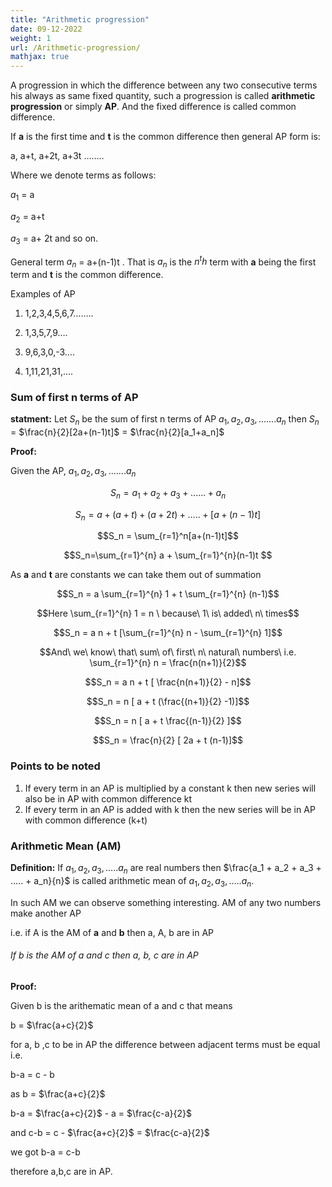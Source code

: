 ```yaml
---
title: "Arithmetic progression"
date: 09-12-2022
weight: 1
url: /Arithmetic-progression/
mathjax: true
---
```



A progression in which the difference between any two consecutive terms his always as same fixed quantity, such a progression is called **arithmetic progression** or simply **AP**. And the fixed difference is called common difference.

If **a** is the first time and **t** is the common difference then general AP form is:

a, a+t, a+2t, a+3t ……..

Where we denote terms as follows:

$a_1$ = a

$a_2$ = a+t 

$a_3$ = a+ 2t and so on.

General term $a_n$ = a+(n-1)t . That is $a_n$ is the $n^th$ term with **a** being the first term and **t** is the common difference.

Examples of AP

1) 1,2,3,4,5,6,7……..

2) 1,3,5,7,9….

3) 9,6,3,0,-3….

4) 1,11,21,31,....

### Sum of first n terms of AP

**statment:** Let $S_n$ be the sum of first n terms of AP $a_1,a_2,a_3,.......a_n$ then $S_n$ = $\frac{n}{2}[2a+(n-1)t]$ = $\frac{n}{2}[a_1+a_n]$

**Proof:**

Given the AP, $a_1,a_2,a_3,.......a_n$

$$S_n = a_1 + a_2 + a_3 + ...... + a_n$$

$$S_n = a + (a+t) + (a+2t) + ….. + [a+ (n-1)t]$$

$$S_n = \sum_{r=1}^n[a+(n-1)t]$$

$$S_n=\sum_{r=1}^{n} a + \sum_{r=1}^{n}(n-1)t $$

As **a** and **t** are constants we can take them out of summation

$$S_n = a \sum_{r=1}^{n} 1 + t \sum_{r=1}^{n} (n-1)$$

$$Here \sum_{r=1}^{n} 1 = n \ because\ 1\ is\ added\ n\ times$$

$$S_n = a n + t [\sum_{r=1}^{n} n - \sum_{r=1}^{n} 1]$$

$$And\ we\ know\ that\ sum\ of\ first\ n\ natural\ numbers\ i.e. \sum_{r=1}^{n} n = \frac{n(n+1)}{2}$$

$$S_n = a n + t [ \frac{n(n+1)}{2} - n]$$

$$S_n = n [ a + t (\frac{(n+1)}{2} -1)]$$

$$S_n = n [ a + t \frac{(n-1)}{2} ]$$

$$S_n = \frac{n}{2} [ 2a + t (n-1)]$$

### Points to be noted

1) If every term in an AP is multiplied by a constant k then new series will also be in AP with common difference kt
2) If every term in an AP is added with k then the new series will be in AP with common difference (k+t)

### Arithmetic Mean (AM)

**Definition:** If $a_1, a_2, a_3, …..a_n$ are real numbers then $\frac{a_1 + a_2 + a_3 + ….. + a_n}{n}$ is called arithmetic mean of $a_1, a_2, a_3, …..a_n$.

In such AM we can observe something interesting. AM of any two numbers make another AP

i.e. if A is the AM of **a** and **b** then a, A, b are in AP

###### If b is the AM of a and c then a, b, c are in AP

**Proof:**

Given b is the arithematic mean of a and c that means

b = $\frac{a+c}{2}$

for a, b ,c to be in AP the difference between adjacent terms must be equal i.e.

b-a = c - b

as b = $\frac{a+c}{2}$

b-a = $\frac{a+c}{2}$ - a = $\frac{c-a}{2}$

and c-b = c - $\frac{a+c}{2}$ = $\frac{c-a}{2}$

we got b-a = c-b

therefore a,b,c are in AP.



